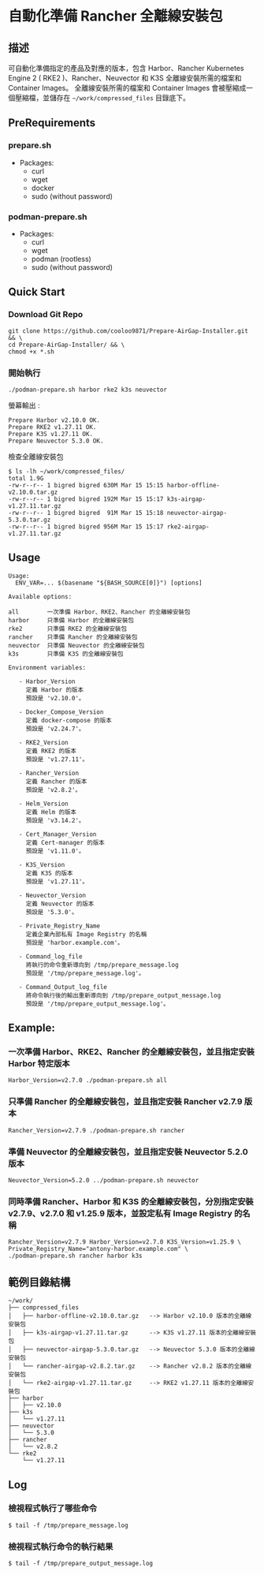 # 自動化準備 Rancher 全離線安裝包

## 描述

可自動化準備指定的產品及對應的版本，包含 Harbor、Rancher Kubernetes Engine 2 ( RKE2 )、Rancher、Neuvector 和 K3S 全離線安裝所需的檔案和 Container Images。
全離線安裝所需的檔案和 Container Images 會被壓縮成一個壓縮檔，並儲存在 `~/work/compressed_files` 目錄底下。

## PreRequirements

### prepare.sh
- Packages:
  - curl
  - wget
  - docker
  - sudo (without password)

### podman-prepare.sh
- Packages:
  - curl
  - wget
  - podman (rootless)
  - sudo (without password)

## Quick Start

### Download Git Repo

```
git clone https://github.com/cooloo9871/Prepare-AirGap-Installer.git  && \
cd Prepare-AirGap-Installer/ && \
chmod +x *.sh
```

### 開始執行

```
./podman-prepare.sh harbor rke2 k3s neuvector
```

螢幕輸出 : 

```
Prepare Harbor v2.10.0 OK.
Prepare RKE2 v1.27.11 OK.
Prepare K3S v1.27.11 OK.
Prepare Neuvector 5.3.0 OK.
```

檢查全離線安裝包

```
$ ls -lh ~/work/compressed_files/
total 1.9G
-rw-r--r-- 1 bigred bigred 630M Mar 15 15:15 harbor-offline-v2.10.0.tar.gz
-rw-r--r-- 1 bigred bigred 192M Mar 15 15:17 k3s-airgap-v1.27.11.tar.gz
-rw-r--r-- 1 bigred bigred  91M Mar 15 15:18 neuvector-airgap-5.3.0.tar.gz
-rw-r--r-- 1 bigred bigred 956M Mar 15 15:17 rke2-airgap-v1.27.11.tar.gz
```


## Usage

```
Usage:
  ENV_VAR=... $(basename "${BASH_SOURCE[0]}") [options]

Available options:

all        一次準備 Harbor、RKE2、Rancher 的全離線安裝包
harbor     只準備 Harbor 的全離線安裝包
rke2       只準備 RKE2 的全離線安裝包
rancher    只準備 Rancher 的全離線安裝包
neuvector  只準備 Neuvector 的全離線安裝包
k3s        只準備 K3S 的全離線安裝包

Environment variables:

   - Harbor_Version
     定義 Harbor 的版本
     預設是 'v2.10.0'。

   - Docker_Compose_Version
     定義 docker-compose 的版本
     預設是 'v2.24.7'。

   - RKE2_Version
     定義 RKE2 的版本
     預設是 'v1.27.11'。

   - Rancher_Version
     定義 Rancher 的版本
     預設是 'v2.8.2'。

   - Helm_Version
     定義 Helm 的版本
     預設是 'v3.14.2'。

   - Cert_Manager_Version
     定義 Cert-manager 的版本
     預設是 'v1.11.0'。

   - K3S_Version
     定義 K3S 的版本
     預設是 'v1.27.11'。

   - Neuvector_Version
     定義 Neuvector 的版本
     預設是 '5.3.0'。

   - Private_Registry_Name
     定義企業內部私有 Image Registry 的名稱
     預設是 'harbor.example.com'。

   - Command_log_file
     將執行的命令重新導向到 /tmp/prepare_message.log
     預設是 '/tmp/prepare_message.log'。

   - Command_Output_log_file
     將命令執行後的輸出重新導向到 /tmp/prepare_output_message.log
     預設是 '/tmp/prepare_output_message.log'。
```

## Example:
  ### 一次準備 Harbor、RKE2、Rancher 的全離線安裝包，並且指定安裝 Harbor 特定版本
  ```
  Harbor_Version=v2.7.0 ./podman-prepare.sh all
  ```
  ### 只準備 Rancher 的全離線安裝包，並且指定安裝 Rancher v2.7.9 版本
  ```
  Rancher_Version=v2.7.9 ./podman-prepare.sh rancher
  ```
  ### 準備 Neuvector 的全離線安裝包，並且指定安裝 Neuvector 5.2.0 版本
  ```
  Neuvector_Version=5.2.0 ../podman-prepare.sh neuvector
  ```

  ### 同時準備 Rancher、Harbor 和 K3S 的全離線安裝包，分別指定安裝 v2.7.9、v2.7.0 和 v1.25.9 版本，並設定私有 Image Registry 的名稱
  ```
  Rancher_Version=v2.7.9 Harbor_Version=v2.7.0 K3S_Version=v1.25.9 \
  Private_Registry_Name="antony-harbor.example.com" \
  ./podman-prepare.sh rancher harbor k3s
  ```

## 範例目錄結構
```
~/work/
├── compressed_files
│   ├── harbor-offline-v2.10.0.tar.gz   --> Harbor v2.10.0 版本的全離線安裝包
│   ├── k3s-airgap-v1.27.11.tar.gz      --> K3S v1.27.11 版本的全離線安裝包
│   ├── neuvector-airgap-5.3.0.tar.gz   --> Neuvector 5.3.0 版本的全離線安裝包
│   └── rancher-airgap-v2.8.2.tar.gz    --> Rancher v2.8.2 版本的全離線安裝包
│   └── rke2-airgap-v1.27.11.tar.gz     --> RKE2 v1.27.11 版本的全離線安裝包
├── harbor
│   ├── v2.10.0
├── k3s
│   └── v1.27.11
├── neuvector
│   └── 5.3.0
├── rancher
│   └── v2.8.2
└── rke2
    └── v1.27.11
```

## Log
### 檢視程式執行了哪些命令

```
$ tail -f /tmp/prepare_message.log
```

### 檢視程式執行命令的執行結果

```
$ tail -f /tmp/prepare_output_message.log
```


